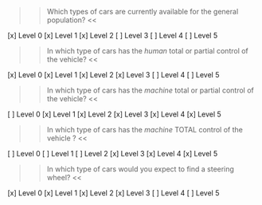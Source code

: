 
>> Which types of cars are currently available for the general population? <<

[x] Level 0
[x] Level 1
[x] Level 2
[ ] Level 3
[ ] Level 4
[ ] Level 5


>> In which type of cars has the <em>human</em> total or partial control of the vehicle? <<

[x] Level 0
[x] Level 1
[x] Level 2
[x] Level 3
[ ] Level 4
[ ] Level 5

>> In which type of cars has the <em>machine</em>  total or partial control of the vehicle? <<

[ ] Level 0
[x] Level 1
[x] Level 2
[x] Level 3
[x] Level 4
[x] Level 5

>> In which type of cars has the <em>machine</em>  TOTAL control of the vehicle ? <<

[ ] Level 0
[ ] Level 1
[ ] Level 2
[x] Level 3
[x] Level 4
[x] Level 5


>> In which type of cars would you expect to find a steering wheel? <<

[x] Level 0
[x] Level 1
[x] Level 2
[x] Level 3
[ ] Level 4
[ ] Level 5

